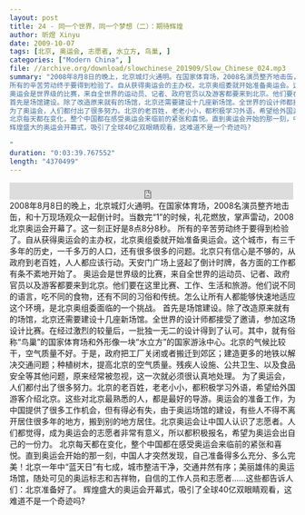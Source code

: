 ```yaml
---
layout: post
title: 24 - 同一个世界，同一个梦想（二）：期待辉煌
author: 昕煜 Xinyu
date: 2009-10-07
tags: [北京, 奥运会, 志愿者, 水立方, 鸟巢, ]
categories: ["Modern China", ]
file: //archive.org/download/slowchinese_201909/Slow_Chinese_024.mp3
summary: "2008年8月8日的晚上，北京城灯火通明。在国家体育场，2008名演员整齐地击缶，和十万现场观众一起倒计时。当数完“1”的时候，礼花燃放，掌声雷动，2008北京奥运会开幕了。这一刻正好是8点8分8秒。
所有的辛苦劳动终于要得到检验了。自从获得奥运会的主办权，北京奥组委就开始准备奥运会。这个城市，有三千多年的历史，一千多万的人口，还有很多很多的问题。北京只有信心是不够的，从政府到老百姓，人人都应该行动。天安门广场上竖起了倒计时牌，各方面的工作都有条不紊地开始了。
奥运会是世界级的比赛，来自全世界的运动员、记者、政府官员以及游客都要来到北京。他们要在这里比赛、工作、生活和旅游。他们说不同的语言，吃不同的食物，还有不同的习俗和传统。怎么让所有人都能够快速地适应这个环境，是北京奥组委面临的一个挑战。
首先是场馆建设。除了改造原来就有的场馆，北京还需要建设十几座新场馆。全世界的设计师都接受了邀请，参加这场设计比赛。在经过激烈的较量后，一批独一无二的设计得到了认可。其中，就有俗称“鸟巢”的国家体育场和外形像一块“水立方”的国家游泳中心。北京的气候比较干，空气质量不好。于是，政府把工厂关闭或者搬迁到郊区；建造更多的地铁以解决交通问题；种植树木，提高北京的空气质量。残疾人设施、公共卫生、以及食品安全等其他问题，原来经常被忽视，这一次就必须很认真地处理。
为了奥运会，人们都付出了很多努力。北京的老百姓，老老小小，都积极学习外语，希望给外国游客介绍北京。这些对北京最熟悉的人，都是最好的导游。奥运会的准备工作，为中国提供了很多工作机会，但有得必有失，由于奥运场馆的建设，有些人不得不离开居住很多年的地方，搬到别的地方居住。北京奥运会让中国人认识了志愿者。人们都觉得，成为奥运会的志愿者非常有意义，所以都积极报名，希望为奥运会出自己的一份力。
北京每天都在变化，整个中国都在感受奥运会来临前的紧张和喜悦。直到奥运会开始的那一刻，中国人才突然发现，自己准备得多么充分、多么完美！北京一年中“蓝天日”有七成，城市整洁干净，交通井然有序；美丽雄伟的奥运场馆，随处可见的奥运标志和吉祥物，自信的工作人员和志愿者……这些都告诉人们：北京准备好了。
辉煌盛大的奥运会开幕式，吸引了全球40亿双眼睛观看，这难道不是一个奇迹吗?
 
"
duration: "0:03:39.767552"
length: "4370499"
---
```


<iframe src="https://archive.org/embed/slowchinese_201909/Slow_Chinese_024.mp3" width="500" height="30" frameborder="0" webkitallowfullscreen="true" mozallowfullscreen="true" allowfullscreen></iframe>
2008年8月8日的晚上，北京城灯火通明。在国家体育场，2008名演员整齐地击缶，和十万现场观众一起倒计时。当数完“1”的时候，礼花燃放，掌声雷动，2008北京奥运会开幕了。这一刻正好是8点8分8秒。
所有的辛苦劳动终于要得到检验了。自从获得奥运会的主办权，北京奥组委就开始准备奥运会。这个城市，有三千多年的历史，一千多万的人口，还有很多很多的问题。北京只有信心是不够的，从政府到老百姓，人人都应该行动。天安门广场上竖起了倒计时牌，各方面的工作都有条不紊地开始了。
奥运会是世界级的比赛，来自全世界的运动员、记者、政府官员以及游客都要来到北京。他们要在这里比赛、工作、生活和旅游。他们说不同的语言，吃不同的食物，还有不同的习俗和传统。怎么让所有人都能够快速地适应这个环境，是北京奥组委面临的一个挑战。
首先是场馆建设。除了改造原来就有的场馆，北京还需要建设十几座新场馆。全世界的设计师都接受了邀请，参加这场设计比赛。在经过激烈的较量后，一批独一无二的设计得到了认可。其中，就有俗称“鸟巢”的国家体育场和外形像一块“水立方”的国家游泳中心。北京的气候比较干，空气质量不好。于是，政府把工厂关闭或者搬迁到郊区；建造更多的地铁以解决交通问题；种植树木，提高北京的空气质量。残疾人设施、公共卫生、以及食品安全等其他问题，原来经常被忽视，这一次就必须很认真地处理。
为了奥运会，人们都付出了很多努力。北京的老百姓，老老小小，都积极学习外语，希望给外国游客介绍北京。这些对北京最熟悉的人，都是最好的导游。奥运会的准备工作，为中国提供了很多工作机会，但有得必有失，由于奥运场馆的建设，有些人不得不离开居住很多年的地方，搬到别的地方居住。北京奥运会让中国人认识了志愿者。人们都觉得，成为奥运会的志愿者非常有意义，所以都积极报名，希望为奥运会出自己的一份力。
北京每天都在变化，整个中国都在感受奥运会来临前的紧张和喜悦。直到奥运会开始的那一刻，中国人才突然发现，自己准备得多么充分、多么完美！北京一年中“蓝天日”有七成，城市整洁干净，交通井然有序；美丽雄伟的奥运场馆，随处可见的奥运标志和吉祥物，自信的工作人员和志愿者……这些都告诉人们：北京准备好了。
辉煌盛大的奥运会开幕式，吸引了全球40亿双眼睛观看，这难道不是一个奇迹吗?
 
